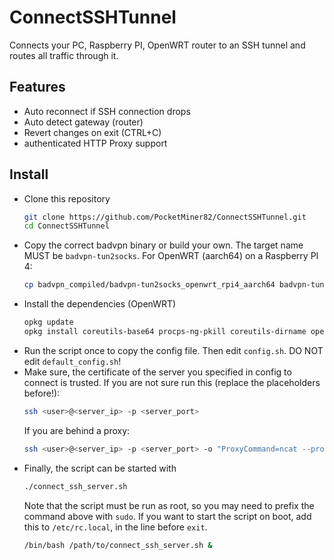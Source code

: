 # ConnectSSHTunnel
Connects your PC, Raspberry PI, OpenWRT router to an SSH tunnel and routes all traffic through it.

## Features
* Auto reconnect if SSH connection drops
* Auto detect gateway (router)
* Revert changes on exit (CTRL+C)
* authenticated HTTP Proxy support

## Install
* Clone this repository
  ```bash
  git clone https://github.com/PocketMiner82/ConnectSSHTunnel.git
  cd ConnectSSHTunnel
  ```
* Copy the correct badvpn binary or build your own. The target name MUST be `badvpn-tun2socks`. For OpenWRT (aarch64) on a Raspberry PI 4:
  ```bash
  cp badvpn_compiled/badvpn-tun2socks_openwrt_rpi4_aarch64 badvpn-tun2socks
  ```
* Install the dependencies (OpenWRT)
  ```bash
  opkg update
  opkg install coreutils-base64 procps-ng-pkill coreutils-dirname openvpn ncat openssh-client sshpass bash
  ```
* Run the script once to copy the config file. Then edit `config.sh`. DO NOT edit `default_config.sh`!
* Make sure, the certificate of the server you specified in config to connect is trusted. If you are not sure run this (replace the placeholders before!):
  ```bash
  ssh <user>@<server_ip> -p <server_port>
  ```
  If you are behind a proxy:
  ```bash
  ssh <user>@<server_ip> -p <server_port> -o "ProxyCommand=ncat --proxy-type http --proxy <proxy_ip>:<proxy_port> --proxy-auth <proxy_user>:<proxy_password> %h %p"
  ```
* Finally, the script can be started with
  ```bash
  ./connect_ssh_server.sh
  ```
  Note that the script must be run as root, so you may need to prefix the command above with `sudo`.
  If you want to start the script on boot, add this to `/etc/rc.local`, in the line before `exit`.
  ```bash
  /bin/bash /path/to/connect_ssh_server.sh &
  ```
